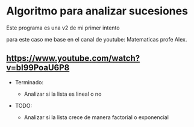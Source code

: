 # Algoritmo para analizar sucesiones

Este programa es una v2 de mi primer intento

para este caso me base en el canal de youtube: Matematicas profe Alex.

## https://www.youtube.com/watch?v=bI99PoaU6P8

- Terminado:
  - Analizar si la lista es lineal o no

- TODO:
  - Analizar si la lista crece de manera factorial o exponencial